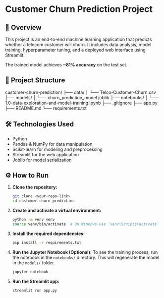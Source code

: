 # Customer Churn Prediction Project

## 🚀 Overview
This project is an end-to-end machine learning application that predicts whether a telecom customer will churn. It includes data analysis, model training, hyperparameter tuning, and a deployed web interface using Streamlit.

The trained model achieves **~81% accuracy** on the test set.

## 📂 Project Structure

customer-churn-prediction/ ├── data/ │ └── Telco-Customer-Churn.csv ├── models/ │ └── churn_prediction_model.joblib ├── notebooks/ │ └── 1.0-data-exploration-and-model-training.ipynb ├── .gitignore ├── app.py ├── README.md └── requirements.txt

## 🛠️ Technologies Used
- Python
- Pandas & NumPy for data manipulation
- Scikit-learn for modeling and preprocessing
- Streamlit for the web application
- Joblib for model serialization

## ⚙️ How to Run

1.  **Clone the repository:**
    ```bash
    git clone <your-repo-link>
    cd customer-churn-prediction
    ```
2.  **Create and activate a virtual environment:**
    ```bash
    python -m venv venv
    source venv/bin/activate  # On Windows use `venv\Scripts\activate`
    ```
3.  **Install the required dependencies:**
    ```bash
    pip install -r requirements.txt
    ```
4.  **Run the Jupyter Notebook (Optional):**
    To see the training process, run the notebook in the `notebooks/` directory. This will regenerate the model in the `models/` folder.
    ```bash
    jupyter notebook
    ```
5.  **Run the Streamlit app:**
    ```bash
    streamlit run app.py
    ```